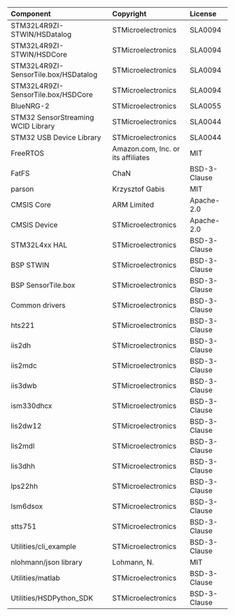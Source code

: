 | Component                     		| Copyright            					| License   	|
|:---------                     		|:-------              					|:----------	|
| STM32L4R9ZI-STWIN/HSDatalog 		  	| STMicroelectronics					| SLA0094		|
| STM32L4R9ZI-STWIN/HSDCore 			| STMicroelectronics					| SLA0094		|
| STM32L4R9ZI-SensorTile.box/HSDatalog 	| STMicroelectronics					| SLA0094		|
| STM32L4R9ZI-SensorTile.box/HSDCore 	| STMicroelectronics					| SLA0094		|
| BlueNRG-2					  			| STMicroelectronics					| SLA0055		|
| STM32 SensorStreaming WCID Library	| STMicroelectronics					| SLA0044		|
| STM32 USB Device Library	  			| STMicroelectronics	   				| SLA0044		|
| FreeRTOS 	               	  			| Amazon.com, Inc. or its affiliates	| MIT			|
| FatFS 	               		  		| ChaN									| BSD-3-Clause	|
| parson	                 	  		| Krzysztof Gabis		   				| MIT			|
| CMSIS Core				  			| ARM Limited							| Apache-2.0	|
| CMSIS Device				  			| STMicroelectronics					| Apache-2.0	|
| STM32L4xx HAL				  			| STMicroelectronics					| BSD-3-Clause	|
| BSP STWIN					  			| STMicroelectronics					| BSD-3-Clause	|
| BSP SensorTile.box			  		| STMicroelectronics					| BSD-3-Clause	|
| Common drivers				  		| STMicroelectronics					| BSD-3-Clause	|
| hts221						  		| STMicroelectronics					| BSD-3-Clause	|
| iis2dh						  		| STMicroelectronics					| BSD-3-Clause	|
| iis2mdc						  		| STMicroelectronics					| BSD-3-Clause	|
| iis3dwb						  		| STMicroelectronics					| BSD-3-Clause	|
| ism330dhcx					  		| STMicroelectronics					| BSD-3-Clause	|
| lis2dw12					  			| STMicroelectronics					| BSD-3-Clause	|
| lis2mdl						  		| STMicroelectronics					| BSD-3-Clause	|
| lis3dhh						  		| STMicroelectronics					| BSD-3-Clause	|
| lps22hh						  		| STMicroelectronics					| BSD-3-Clause	|
| lsm6dsox					  			| STMicroelectronics					| BSD-3-Clause	|
| stts751						  		| STMicroelectronics					| BSD-3-Clause	|
| Utilities/cli_example               	| STMicroelectronics					| BSD-3-Clause	|
| nlohmann/json library					| Lohmann, N. 							| MIT			|
| Utilities/matlab						| STMicroelectronics					| BSD-3-Clause	|
| Utilities/HSDPython_SDK				| STMicroelectronics					| BSD-3-Clause	|
